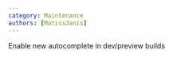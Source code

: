```yaml
---
category: Maintenance
authors: [MatissJanis]
---
```


Enable new autocomplete in dev/preview builds

